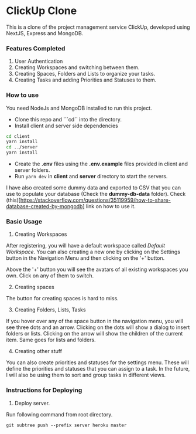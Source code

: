 # ClickUp Clone

This is a clone of the project management service ClickUp, developed using NextJS, Express and MongoDB.

### Features Completed

1. User Authentication
2. Creating Workspaces and switching between them.
3. Creating Spaces, Folders and Lists to organize your tasks.
4. Creating Tasks and adding Priorities and Statuses to them.

### How to use

You need NodeJs and MongoDB installed to run this project.

- Clone this repo and ```cd`` into the directory.
- Install client and server side dependencies
```bash
cd client
yarn install
cd ../server
yarn install
```
- Create the **.env** files using the **.env.example** files provided in client and server folders.
- Run ```yarn dev``` in **client** and **server** directory to start the servers.

I have also created some dummy data and exported to CSV that you can use to populate your database (Check the **dummy-db-data** folder).
Check (this)[https://stackoverflow.com/questions/35119959/how-to-share-database-created-by-mongodb] link on how to use it.

### Basic Usage

1. Creating Workspaces

After registering, you will have a default workspace called *Default Workspace*.
You can also creating a new one by clicking on the Settings button in the Navigation Menu and then clicking on the '+' button.

Above the '+' button you will see the avatars of all existing workspaces you own. Click on any of them to switch.

2. Creating spaces

The button for creating spaces is hard to miss.

3. Creating Folders, Lists, Tasks

If you hover over any of the space button in the navigation menu, you will see three dots and an arrow.
Clicking on the dots will show a dialog to insert folders or lists. Clicking on the arrow will show the children of the current item.
Same goes for lists and folders.

4. Creating other stuff

You can also create priorities and statuses for the settings menu. These will define the priorities and statuses that you can assign to a task. In the future, I will also be using them to sort and group tasks in different views.

### Instructions for Deploying

1. Deploy server.

Run following command from root directory.

```
git subtree push --prefix server heroku master
```
